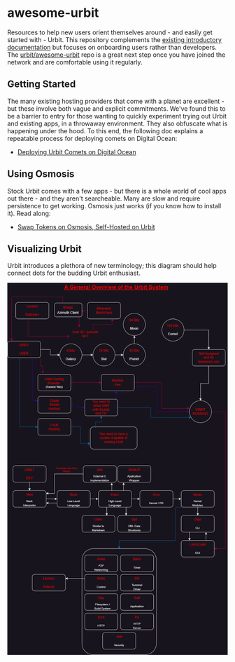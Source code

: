 # awesome-urbit

Resources to help new users orient themselves around - and easily get started with - Urbit. This repository complements the [existing introductory documentation](https://urbit.org/getting-started) but focuses on onboarding users rather than developers. The [urbit/awesome-urbit](https://github.com/urbit/awesome-urbit) repo is a great next step once you have joined the network and are comfortable using it regularly.

## Getting Started

The many existing hosting providers that come with a planet are excellent - but these involve both vague and explicit commitments. We've found this to be a barrier to entry for those wanting to quickly experiment trying out Urbit and existing apps, in a throwaway environment. They also obfuscate what is happening under the hood. To this end, the following doc explains a repeatable process for deploying comets on Digital Ocean:

- [Deploying Urbit Comets on Digital Ocean](/docs/comets-on-DO.md)

## Using Osmosis

Stock Urbit comes with a few apps - but there is a whole world of cool apps out there - and they aren't searcheable. Many are slow and require persistence to get working. Osmosis just works (if you know how to install it). Read along:

- [Swap Tokens on Osmosis, Self-Hosted on Urbit](docs/osmosis-on-urbit.md)

## Visualizing Urbit

Urbit introduces a plethora of new terminology; this diagram should help connect dots for the budding Urbit enthusiast.

![urbit-diagram](images/UrbitOverview.png)
